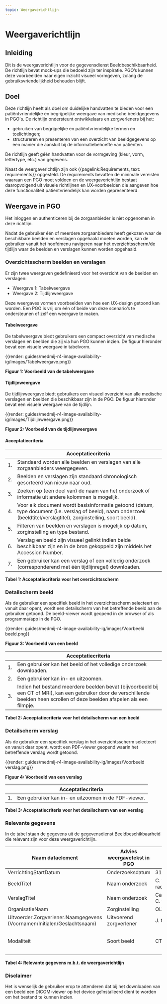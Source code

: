 ```yaml
---
topic: Weergaverichtlijn
---
```


# Weergaverichtlijn

## Inleiding
Dit is de weergaverichtlijn voor de gegevensdienst Beeldbeschikbaarheid. De richtlijn bevat mock-ups die bedoeld zijn ter inspiratie. PGO’s kunnen deze voorbeelden naar eigen inzicht visueel vormgeven, zolang de gebruiksvriendelijkheid behouden blijft.

## Doel
Deze richtlijn heeft als doel om duidelijke handvatten te bieden voor een patiëntvriendelijke en begrijpelijke weergave van medische beeldgegevens in PGO's. De richtlijn ondersteunt ontwikkelaars en zorgverleners bij het:
- gebruiken van begrijpelijke en patiëntvriendelijke termen en toelichtingen;
- structureren en presenteren van een overzicht van beeldgegevens op een manier die aansluit bij de informatiebehoefte van patiënten.

De richtlijn geeft géén handvatten voor de vormgeving (kleur, vorm, lettertype, etc.) van gegevens.

Naast de weergaverichtlijn zijn ook {{pagelink:Requirements, text: requirements}} opgesteld. De requirements bevatten de minimale vereisten waaraan een PGO moet voldoen en de weergaverichtlijn bestaat daaropvolgend uit visuele richtlijnen en UX-voorbeelden die aangeven hoe deze functionaliteit patiëntvriendelijk kan worden gepresenteerd.

## Weergave in PGO
Het inloggen en authenticeren bij de zorgaanbieder is niet opgenomen in deze richtlijn.

Nadat de gebruiker één of meerdere zorgaanbieders heeft gekozen waar de beschikbare beelden en verslagen opgehaald moeten worden, kan de gebruiker vanuit het hoofdmenu navigeren naar het overzichtsscherm/de tijdlijn waar de beelden en verslagen kunnen worden opgehaald.

### Overzichtsscherm beelden en verslagen
Er zijn twee weergaven gedefinieerd voor het overzicht van de beelden en verslagen:
- Weergave 1: Tabelweergave
- Weergave 2: Tijdlijnweergave

Deze weergaves vormen voorbeelden van hoe een UX-design getoond kan worden. Een PGO is vrij om één of beide van deze scenario’s te ondersteunen of zelf een weergave te maken.

#### Tabelweergave
De tabelweergave biedt gebruikers een compact overzicht van medische verslagen en beelden die zij via hun PGO kunnen inzien. De figuur hieronder bevat een visuele weergave in tabelvorm.

{{render: guides/medmij-r4-image-availability-ig/images/Tabelweergave.png}}

**Figuur 1: Voorbeeld van de tabelweergave**

#### Tijdlijnweergave
De tijdlijnweergave biedt gebruikers een visueel overzicht van alle medische verslagen en beelden die beschikbaar zijn in de PGO. De figuur hieronder bevat een visuele weergave van de tijdlijn.

{{render: guides/medmij-r4-image-availability-ig/images/Tijdlijnweergave.png}}

**Figuur 2: Voorbeeld van de tijdlijnweergave**

#### Acceptatiecriteria
| | Acceptatiecriteria |
| --- | --- |
| 1. | Standaard worden alle beelden en verslagen van alle zorgaanbieders weergegeven. |
| 2. | Beelden en verslagen zijn standaard chronologisch gesorteerd van nieuw naar oud. |
| 3. | Zoeken op (een deel van) de naam van het onderzoek of informatie uit andere kolommen is mogelijk. |
| 4. | Voor elk document wordt basisinformatie getoond (datum, type document (i.e. verslag of beeld), naam onderzoek (beeldtitel/verslagtitel), zorginstelling, soort beeld). |
| 5. | Filteren van beelden en verslagen is mogelijk op datum, zorginstelling en type bestand. |
| 6. | Verslag en beeld zijn visueel gelinkt indien beide beschikbaar zijn en in de bron gekoppeld zijn middels het Accession Number. |
| 7. | Een gebruiker kan een verslag of een volledig onderzoek (corresponderend met één tijdlijnregel) downloaden. |

**Tabel 1: Acceptatiecriteria voor het overzichtsscherm**

### Detailscherm beeld
Als de gebruiker een specifiek beeld in het overzichtsscherm selecteert en vanuit daar opent, wordt een detailscherm van het betreffende beeld aan de gebruiker getoond. De beeld-viewer wordt geopend in de browser of als programma/app in de PGO.

{{render: guides/medmij-r4-image-availability-ig/images/Voorbeeld beeld.png}}

**Figuur 3: Voorbeeld van een beeld**

| | Acceptatiecriteria |
| --- | --- |
| 1. | Een gebruiker kan het beeld of het volledige onderzoek downloaden. |
| 2. | Een gebruiker kan in- en uitzoomen. |
| 3. | Indien het bestand meerdere beelden bevat (bijvoorbeeld bij een CT of MRI), kan een gebruiker door de verschillende beelden heen scrollen of deze beelden afspelen als een filmpje. |

**Tabel 2: Acceptatiecriteria voor het detailscherm van een beeld**

### Detailscherm verslag
Als de gebruiker een specifiek verslag in het overzichtsscherm selecteert en vanuit daar opent, wordt een PDF-viewer geopend waarin het betreffende verslag wordt getoond.

{{render: guides/medmij-r4-image-availability-ig/images/Voorbeeld verslag.png}}

**Figuur 4: Voorbeeld van een verslag**

| | Acceptatiecriteria |
| --- | --- |
| 1. | Een gebruiker kan in- en uitzoomen in de PDF-viewer. |

**Tabel 3: Acceptatiecriteria voor het detailscherm van een verslag**

### Relevante gegevens
In de tabel staan de gegevens uit de gegevensdienst Beeldbeschikbaarheid die relevant zijn voor deze weergaverichtlijn.

| Naam dataelement | Advies weergavetekst in PGO | Voorbeeld | Weergeven |
| --- | --- | --- | --- |
| VerrichtingStartDatum | Onderzoeksdatum | 31-01-2020 | Ja  |
| BeeldTitel | Naam onderzoek | C. van Wijk radiologiebeelden | Ja  |
| VerslagTitel | Naam onderzoek | Cardiologiebeelden C. van Wijk | Ja  |
| OrganisatieNaam | Zorginstelling | OLVG Oost | Ja  |
| Uitvoerder.Zorgverlener.Naamgegevens (Voornamen/Initialen/Geslachtsnaam) | Uitvoerend zorgverlener | J. ter Velde | Ja, indien beschikbaar |
| Modaliteit | Soort beeld | CT | Ja, indien het een beeld betreft |

**Tabel 4: Relevante gegevens m.b.t. de weergaverichtlijn**

### Disclaimer
Het is wenselijk de gebruiker erop te attenderen dat bij het downloaden van een beeld een DICOM-viewer op het device geïnstalleerd dient te worden om het bestand te kunnen inzien.